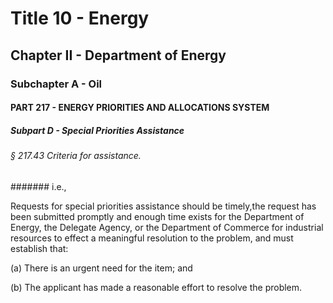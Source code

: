 
# Title 10 - Energy
## Chapter II - Department of Energy
### Subchapter A - Oil
#### PART 217 - ENERGY PRIORITIES AND ALLOCATIONS SYSTEM
##### Subpart D - Special Priorities Assistance
###### § 217.43 Criteria for assistance.
####### i.e.,

Requests for special priorities assistance should be timely,the request has been submitted promptly and enough time exists for the Department of Energy, the Delegate Agency, or the Department of Commerce for industrial resources to effect a meaningful resolution to the problem, and must establish that:

(a) There is an urgent need for the item; and

(b) The applicant has made a reasonable effort to resolve the problem.
